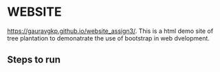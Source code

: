 # WEBSITE
https://gauravgkp.github.io/website_assign3/.
This is a html demo site of tree plantation to demonatrate the use of bootstrap in web dvelopment.
## Steps to run
